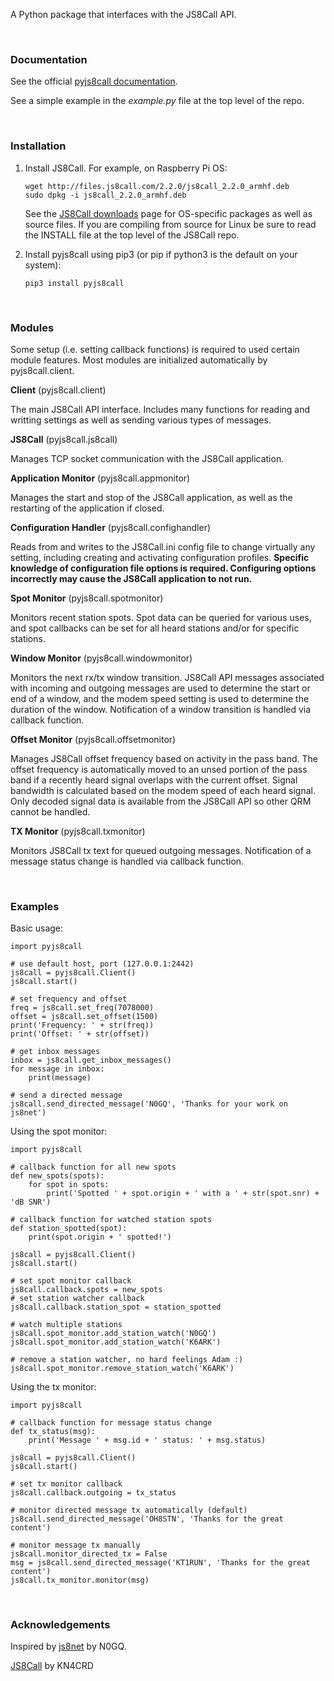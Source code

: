 A Python package that interfaces with the JS8Call API.

&nbsp;

### Documentation

See the official [pyjs8call documentation](https://simplyequipped.github.io/pyjs8call).

See a simple example in the *example.py* file at the top level of the repo.

&nbsp;  

### Installation

1. Install JS8Call. For example, on Raspberry Pi OS:
    
    ```
    wget http://files.js8call.com/2.2.0/js8call_2.2.0_armhf.deb
    sudo dpkg -i js8call_2.2.0_armhf.deb
    ```
    
    See the [JS8Call downloads](http://files.js8call.com/latest.html) page for OS-specific packages as well as source files. If you are compiling from source for Linux be sure to read the INSTALL file at the top level of the JS8Call repo.

2. Install pyjs8call using pip3 (or pip if python3 is the default on your system):
    
    ```
    pip3 install pyjs8call
    ```

&nbsp;

### Modules

Some setup (i.e. setting callback functions) is required to used certain module features. Most modules are initialized automatically by pyjs8call.client.

**Client** (pyjs8call.client)

The main JS8Call API interface. Includes many functions for reading and writting settings as well as sending various types of messages.

**JS8Call** (pyjs8call.js8call)

Manages TCP socket communication with the JS8Call application.

**Application Monitor** (pyjs8call.appmonitor)

Manages the start and stop of the JS8Call application, as well as the restarting of the application if closed. 

**Configuration Handler** (pyjs8call.confighandler)

Reads from and writes to the JS8Call.ini config file to change virtually any setting, including creating and activating configuration profiles. **Specific knowledge of configuration file options is required. Configuring options incorrectly may cause the JS8Call application to not run.**

**Spot Monitor** (pyjs8call.spotmonitor)

Monitors recent station spots. Spot data can be queried for various uses, and spot callbacks can be set for all heard stations and/or for specific stations.

**Window Monitor** (pyjs8call.windowmonitor)

Monitors the next rx/tx window transition. JS8Call API messages associated with incoming and outgoing messages are used to determine the start or end of a window, and the modem speed setting is used to determine the duration of the window. Notification of a window transition is handled via callback function.

**Offset Monitor** (pyjs8call.offsetmonitor)

Manages JS8Call offset frequency based on activity in the pass band. The offset frequency is automatically moved to an unsed portion of the pass band if a recently heard signal overlaps with the current offset. Signal bandwidth is calculated based on the modem speed of each heard signal. Only decoded signal data is available from the JS8Call API so other QRM cannot be handled.

**TX Monitor** (pyjs8call.txmonitor)

Monitors JS8Call tx text for queued outgoing messages. Notification of a message status change is handled via callback function.

&nbsp;  

### Examples

Basic usage:
```
import pyjs8call

# use default host, port (127.0.0.1:2442)
js8call = pyjs8call.Client()
js8call.start()

# set frequency and offset
freq = js8call.set_freq(7078000)
offset = js8call.set_offset(1500)
print('Frequency: ' + str(freq))
print('Offset: ' + str(offset))

# get inbox messages
inbox = js8call.get_inbox_messages()
for message in inbox:
    print(message)

# send a directed message
js8call.send_directed_message('N0GQ', 'Thanks for your work on js8net')
```

Using the spot monitor:
```
import pyjs8call

# callback function for all new spots
def new_spots(spots):
    for spot in spots:
        print('Spotted ' + spot.origin + ' with a ' + str(spot.snr) + 'dB SNR')
    
# callback function for watched station spots
def station_spotted(spot):
    print(spot.origin + ' spotted!')
    
js8call = pyjs8call.Client()
js8call.start()

# set spot monitor callback
js8call.callback.spots = new_spots
# set station watcher callback
js8call.callback.station_spot = station_spotted

# watch multiple stations
js8call.spot_monitor.add_station_watch('N0GQ')
js8call.spot_monitor.add_station_watch('K6ARK')

# remove a station watcher, no hard feelings Adam :)
js8call.spot_monitor.remove_station_watch('K6ARK')
```

Using the tx monitor:
```
import pyjs8call

# callback function for message status change
def tx_status(msg):
    print('Message ' + msg.id + ' status: ' + msg.status)
    
js8call = pyjs8call.Client()
js8call.start()

# set tx monitor callback
js8call.callback.outgoing = tx_status

# monitor directed message tx automatically (default)
js8call.send_directed_message('OH8STN', 'Thanks for the great content')

# monitor message tx manually
js8call.monitor_directed_tx = False
msg = js8call.send_directed_message('KT1RUN', 'Thanks for the great content')
js8call.tx_monitor.monitor(msg)
```

&nbsp;

### Acknowledgements

Inspired by [js8net](https://github.com/jfrancis42/js8net) by N0GQ.

[JS8Call](http://js8call.com) by KN4CRD

&nbsp;

